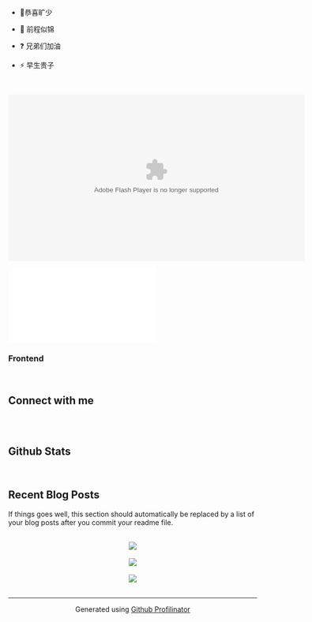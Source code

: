 
  

- 🔭恭喜旷少  
  

- 🌱 前程似锦  
  

- ❓ 兄弟们加油  
  

- ⚡ 早生贵子  
  

<br/>  

<OBJECT classid="clsid:D27CDB6E-AE6D-11cf-96B8-444553540000" width="600" height="338" id="polyvplayere77ee9e6ee83b53dd8e07e5cfe5aa4f1_e"><PARAM NAME=movie VALUE="//player.polyv.net/videos/player.swf" /><param name="allowscriptaccess" value="always" /><param name="wmode" value="Transparent" /><param name="flashvars" value="vid=e77ee9e6ee83b53dd8e07e5cfe5aa4f1_e" /><param name="allowFullScreen" value="true" /><EMBED src="//player.polyv.net/videos/player.swf" width="600" height="338"  TYPE="application/x-shockwave-flash" allowscriptaccess="always" wmode="Transparent" name="polyvplayere77ee9e6ee83b53dd8e07e5cfe5aa4f1_e" allowFullScreen="true" flashvars="vid=e77ee9e6ee83b53dd8e07e5cfe5aa4f1_e"></EMBED></OBJECT>
<iframe src="//player.bilibili.com/player.html?aid=640355912&bvid=BV1sY4y1W7qJ&cid=566687710&page=1" scrolling="no" border="0" frameborder="no" framespacing="0" allowfullscreen="true"> </iframe>

### Frontend  
<div align="center">  
  
</div>

</td><td valign="top" width="33%">



</td><td valign="top" width="33%">



</td></tr></table>  

<br/>  


## Connect with me  
![]()  
  

<br/>  


## Github Stats  
  

<br/>  


## Recent Blog Posts  
<!-- BLOG-POST-LIST:START -->  
If things goes well, this section should automatically be replaced by a list of your blog posts after you commit your readme file. 
<!-- BLOG-POST-LIST:END -->  

<br/>  

<div align="center"><img src="https://rishavanand.github.io/static/images/spotify-readme-example.svg" /></div>  

<br/>  

<div align="center">
<img src="https://komarev.com/ghpvc/?username=rishavanand&&style=flat-square" align="center" />
</div>  
  

<br/>  

<div align="center">
            <a href="https://www.buymeacoffee.com/rishavanand" target="_blank" style="display: inline-block;">
                <img
                    src="https://img.shields.io/badge/Donate-Buy%20Me%20A%20Coffee-orange.svg?style=flat-square" 
                    align="center"
                />
            </a></div>
<br />

----
<div align="center">Generated using <a href="https://profilinator.rishav.dev/" target="_blank">Github Profilinator</a></div>
